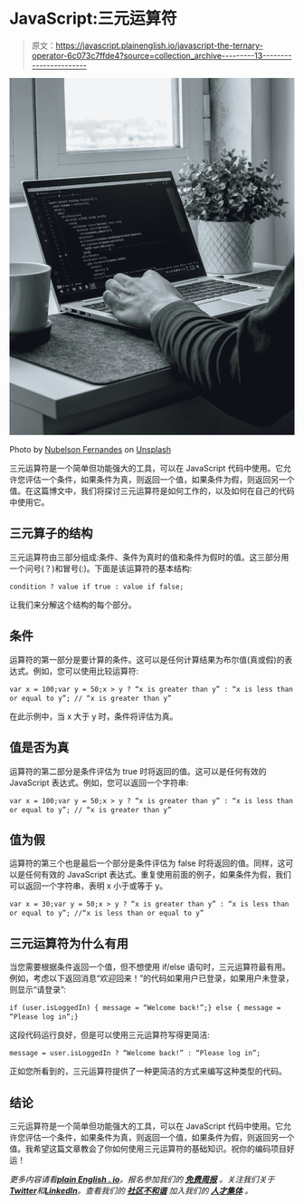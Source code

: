 # JavaScript:三元运算符

> 原文：<https://javascript.plainenglish.io/javascript-the-ternary-operator-6c073c7ffde4?source=collection_archive---------13----------------------->

![](img/558273a4a553177fe407ef5c37497f0e.png)

Photo by [Nubelson Fernandes](https://unsplash.com/@nublson?utm_source=medium&utm_medium=referral) on [Unsplash](https://unsplash.com?utm_source=medium&utm_medium=referral)

三元运算符是一个简单但功能强大的工具，可以在 JavaScript 代码中使用。它允许您评估一个条件，如果条件为真，则返回一个值，如果条件为假，则返回另一个值。在这篇博文中，我们将探讨三元运算符是如何工作的，以及如何在自己的代码中使用它。

## 三元算子的结构

三元运算符由三部分组成:条件、条件为真时的值和条件为假时的值。这三部分用一个问号(？)和冒号(:)。下面是该运算符的基本结构:

```
condition ? value if true : value if false;
```

让我们来分解这个结构的每个部分。

## 条件

运算符的第一部分是要计算的条件。这可以是任何计算结果为布尔值(真或假)的表达式。例如，您可以使用比较运算符:

```
var x = 100;var y = 50;x > y ? “x is greater than y” : “x is less than or equal to y”; // “x is greater than y”
```

在此示例中，当 x 大于 y 时，条件将评估为真。

## 值是否为真

运算符的第二部分是条件评估为 true 时将返回的值。这可以是任何有效的 JavaScript 表达式。例如，您可以返回一个字符串:

```
var x = 100;var y = 50;x > y ? “x is greater than y” : “x is less than or equal to y”; // “x is greater than y”
```

## 值为假

运算符的第三个也是最后一个部分是条件评估为 false 时将返回的值。同样，这可以是任何有效的 JavaScript 表达式。重复使用前面的例子，如果条件为假，我们可以返回一个字符串，表明 x 小于或等于 y。

```
var x = 30;var y = 50;x > y ? “x is greater than y” : “x is less than or equal to y”; //“x is less than or equal to y”
```

## 三元运算符为什么有用

当您需要根据条件返回一个值，但不想使用 if/else 语句时，三元运算符最有用。例如，考虑以下返回消息“欢迎回来！”的代码如果用户已登录，如果用户未登录，则显示“请登录”:

```
if (user.isLoggedIn) { message = “Welcome back!”;} else { message = “Please log in”;}
```

这段代码运行良好，但是可以使用三元运算符写得更简洁:

```
message = user.isLoggedIn ? “Welcome back!” : “Please log in”;
```

正如您所看到的，三元运算符提供了一种更简洁的方式来编写这种类型的代码。

## 结论

三元运算符是一个简单但功能强大的工具，可以在 JavaScript 代码中使用。它允许您评估一个条件，如果条件为真，则返回一个值，如果条件为假，则返回另一个值。我希望这篇文章教会了你如何使用三元运算符的基础知识。祝你的编码项目好运！

*更多内容请看*[***plain English . io***](https://plainenglish.io/)*。报名参加我们的* [***免费周报***](http://newsletter.plainenglish.io/) *。关注我们关于*[***Twitter***](https://twitter.com/inPlainEngHQ)*和*[***LinkedIn***](https://www.linkedin.com/company/inplainenglish/)*。查看我们的* [***社区不和谐***](https://discord.gg/GtDtUAvyhW) *加入我们的* [***人才集体***](https://inplainenglish.pallet.com/talent/welcome) *。*